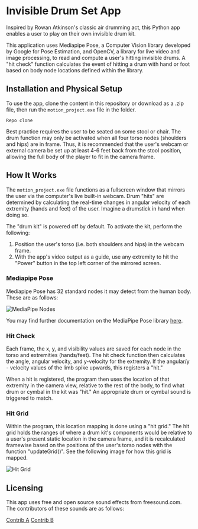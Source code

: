 # Invisible Drum Set App

Inspired by Rowan Atkinson's classic air drumming act, this Python app enables a user to play on their own invisible drum kit.

This application uses Mediapipe Pose, a Computer Vision library developed by Google for Pose Estimation, and OpenCV, a library for live video and image processing, to read and compute a user's hitting invisible drums. A "hit check" function calculates the event of hitting a drum with hand or foot based on body node locations defined within the library.

## Installation and Physical Setup

To use the app, clone the content in this repository or download as a .zip file, then run the `motion_project.exe` file in the folder.

`Repo clone`

Best practice requires the user to be seated on some stool or chair. The drum function may only be activated when all four torso nodes (shoulders and hips) are in frame. Thus, it is recommended that the user's webcam or external camera be set up at least 4-6 feet back from the stool position, allowing the full body of the player to fit in the camera frame.

## How It Works

The `motion_project.exe` file functions as a fullscreen window that mirrors the user via the computer's live built-in webcam. Drum "hits" are determined by calculating the real-time changes in angular velocity of each extremity (hands and feet) of the user. Imagine a drumstick in hand when doing so.

The "drum kit" is powered off by default. To activate the kit, perform the following:

1. Position the user's torso (i.e. both shoulders and hips) in the webcam frame.
2. With the app's video output as a guide, use any extremity to hit the "Power" button in the top left corner of the mirrored screen.

### Mediapipe Pose

Mediapipe Pose has 32 standard nodes it may detect from the human body. These are as follows:

![MediaPipe Nodes](https://camo.githubusercontent.com/d3afebfc801ee1a094c28604c7a0eb25f8b9c9925f75b0fff4c8c8b4871c0d28/68747470733a2f2f6d65646961706970652e6465762f696d616765732f6d6f62696c652f706f73655f747261636b696e675f66756c6c5f626f64795f6c616e646d61726b732e706e67)

You may find further documentation on the MediaPipe Pose library [here](https://ai.google.dev/edge/mediapipe/solutions/vision/pose_landmarker).

### Hit Check

Each frame, the x, y, and visibility values are saved for each node in the torso and extremities (hands/feet). The hit check function then calculates the angle, angular velocity, and y-velocity for the extremity. If the angular/y - velocity values of the limb spike upwards, this registers a "hit."

When a hit is registered, the program then uses the location of that extremity in the camera view, relative to the rest of the body, to find what drum or cymbal in the kit was "hit." An appropriate drum or cymbal sound is triggered to match.

### Hit Grid

Within the program, this location mapping is done using a "hit grid." The hit grid holds the ranges of where a drum kit's components would be relative to a user's present static location in the camera frame, and it is recalculated framewise based on the positions of the user's torso nodes with the function "updateGrid()". See the following image for how this grid is mapped.

![Hit Grid]()

## Licensing

This app uses free and open source sound effects from freesound.com. The contributors of these sounds are as follows:

[Contrib A]()
[Contrib B]()
